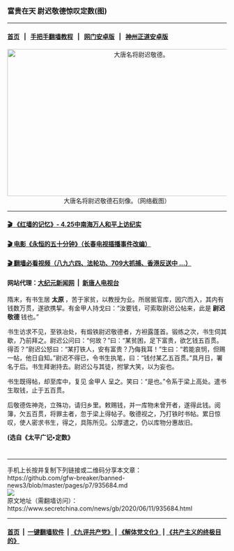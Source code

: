 ### 富贵在天 尉迟敬德惊叹定数(图)
------------------------

#### [首页](https://github.com/gfw-breaker/banned-news3/blob/master/README.md) &nbsp;&nbsp;|&nbsp;&nbsp; [手把手翻墙教程](https://github.com/gfw-breaker/guides/wiki) &nbsp;&nbsp;|&nbsp;&nbsp; [网门安卓版](https://github.com/oGate2/oGate) &nbsp;&nbsp;|&nbsp;&nbsp; [神州正道安卓版](https://github.com/SzzdOgate/update) 



<div class="article_right" style="fone-color:#000">
 <p style="text-align:center">
  <img alt="大唐名将尉迟敬德。" src="https://img2.secretchina.com/pic/2018/6-27/p2201051a863116146-ss.jpg" style="height:337px; width:600px"/>
  <br>
   大唐名将尉迟敬德石刻像。（网络截图）
   <span id="hideid" name="hideid" style="color:red;display:none;">
    <span href="https://www.secretchina.com">
    </span>
   </span>
  </br>
 </p>
 <div id="txt-mid1-t21-2017">
  

---

#### [ 🎬  《红墙的记忆》- 4.25中南海万人和平上访纪实](http://141.164.39.94:10000/videos/legend/425.html)

#### [ 🎬  电影《永恒的五十分钟》（长春电视插播事件改编） ](http://141.164.39.94:10000/videos/news/ComingForYou-2.html)

#### [ 🎬  翻墙必看视频（八九六四、法轮功、709大抓捕、香港反送中 ...）](https://github.com/gfw-breaker/links/blob/master/banned.md)

#### 网站代理：[大纪元新闻网](http://167.172.10.89:10080/gb/) &nbsp;|&nbsp; [新唐人电视台](http://167.172.10.89:8808/gb/)


  </div>
 </div>
 <p>
  隋末，有书生居
  <strong>
   太原
  </strong>
  ，苦于家贫，以教授为业。所居抵官库，因穴而入，其内有钱数万贯，遂欲携挈。有金甲人持戈曰：“汝要钱，可索取尉迟公帖来，此是
  <strong>
   <span href="https://www.secretchina.com/news/gb/tag/尉迟敬德" target="_blank">
    尉迟敬德
   </span>
  </strong>
  钱也。”
  <span id="hideid" name="hideid" style="color:red;display:none;">
   <span href="https://www.secretchina.com">
   </span>
  </span>
 </p>
 <p>
  书生访求不见，至铁冶处，有煅铁尉迟敬德者，方袒露蓬首。锻练之次，书生伺其歇，乃前拜之。尉迟公问曰：“何故？”曰：“某贫困，足下富贵，欲乞钱五百贯。得否？”尉迟公怒曰：“某打铁人，安有富贵？乃侮我耳！”生曰：“若能哀悯，但赐一帖，他日自知。”尉迟不得已，令书生执笔，曰：“钱付某乙五百贯。”具月日，署名于后。书生拜谢持去。尉迟公与其徒，拊掌大笑，以为妄也。
 </p>
 <p>
  书生既得帖，却至库中，复见
  <span href="https://www.secretchina.com/news/gb/tag/金甲人" target="_blank">
   金甲人
  </span>
  呈之。笑曰：“是也。”令系于梁上高处。遣书生取钱，止于五百贯。
 </p>
 <p>
  后敬德佐神尧，立殊功，请归乡里。敕赐钱，并一库物未曾开者，遂得此钱。阅簿，欠五百贯，将罪主者，忽于梁上得帖子。敬德视之，乃打铁时书帖。累日惊叹，使人密求书生，得之，具陈所见。公厚遣之，仍以库物分惠故旧。
 </p>
 <p>
  <strong>
   (选自《太平广记•定数》
  </strong>
  <center>
   <div>
    <div id="txt-mid2-t22-2017" style="display: block;  max-height: 351px;  overflow: hidden;">
     <div id="SC-21xxx">
     </div>
     <ins class="adsbygoogle" data-ad-client="ca-pub-1276641434651360" data-ad-format="auto" data-ad-slot="4301710469" data-full-width-responsive="true" style="display:block">
     </ins>
    </div>
   </div>
  </center>
  <div style="padding-top:12px;">
  </div>
 </p>
</div>

<hr/>
手机上长按并复制下列链接或二维码分享本文章：<br/>
https://github.com/gfw-breaker/banned-news3/blob/master/pages/p7/935684.md <br/>
<a href='https://github.com/gfw-breaker/banned-news3/blob/master/pages/p7/935684.md'><img src='https://github.com/gfw-breaker/banned-news3/blob/master/pages/p7/935684.md.png'/></a> <br/>
原文地址（需翻墙访问）：https://www.secretchina.com/news/gb/2020/06/11/935684.html


------------------------
#### [首页](https://github.com/gfw-breaker/banned-news3/blob/master/README.md) &nbsp;|&nbsp; [一键翻墙软件](https://github.com/gfw-breaker/nogfw/blob/master/README.md) &nbsp;| [《九评共产党》](https://github.com/gfw-breaker/9ping.md/blob/master/README.md#九评之一评共产党是什么) | [《解体党文化》](https://github.com/gfw-breaker/jtdwh.md/blob/master/README.md) | [《共产主义的终极目的》](https://github.com/gfw-breaker/gczydzjmd.md/blob/master/README.md)


<img src='http://gfw-breaker.win/banned-news3/pages/p7/935684.md' width='0px' height='0px'/>